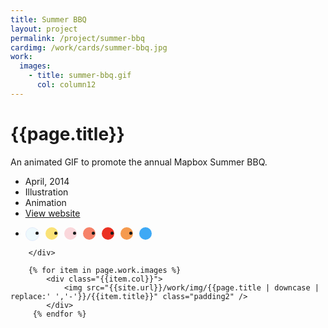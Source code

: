 ```yaml
---
title: Summer BBQ
layout: project
permalink: /project/summer-bbq
cardimg: /work/cards/summer-bbq.jpg
work:
  images:
    - title: summer-bbq.gif
      col: column12
---
```




<div class="limiter margin-top8 clearfix padding2 margin-bottom4">
	<div id='intro' class='margin2r column7'>
		<h1 class="brandon">{{page.title}}</h1>
		<p class=" padding2y">
		An animated GIF to promote the annual Mapbox Summer BBQ.
		</p>
	</div>
	<div class="column3 clearfix facts">
		<ul class="facts">
			<li><i class='fa fa-fw fa-calendar'></i>April, 2014</li>
			<li><i class='fa fa-fw fa-paint-brush'></i>Illustration</li>
			<li><i class='fa fa-fw fa-bolt'></i>Animation</li>
			<li><i class='fa fa-fw fa-trophy'></i><a href='https://www.mapbox.com/blog/summertime-bbq/'>View website</a></li>
		</ul>
		<ul class="colors column12 padding2y">
				<li class="color1"></li>
				<li class="color2"></li>
				<li class="color3"></li>
				<li class="color4"></li>
				<li class="color5"></li>
				<li class="color6"></li>
				<li class="color7"></li>
			</ul>
		
		</div>
</div>

<div class="work limiter clearfix">
	
	    {% for item in page.work.images %}
		    <div class="{{item.col}}">
				<img src="{{site.url}}/work/img/{{page.title | downcase | replace:' ','-'}}/{{item.title}}" class="padding2" />
			</div>
         {% endfor %}

</div>



<style>

body.projectpage  {
	background-color: white;
}

.post-header {
  width: 100%;
  height:550px;
  background: url(../../work/header/summer-bbq.jpg) center center no-repeat;
  background-color: #1f2847;
  background-size: cover;
}

div ul.colors {
	width: 100%;
	height: 20px;
	border-radius:50%; 
}

div ul.colors li {
	width: 20px;
	height: 20px;
	margin-right: 10px;
	float: left;
	border-radius: 50%;
}


.color1 {background-color: #eef9fd; border: 1px solid #e4ebfa;}
.color2 {background-color: #fae277;}
.color3 {background-color: #fad7db; }
.color4 {background-color: #f68269; }
.color5 {background-color: #eb3123; }
.color6 {background-color: #f59a4e; }
.color7 {background-color: #3ea9f5; }


@media only screen and (max-width:640px) {
	.post-header {
		height: 300px;
	}
	.nav-roundslide {
		top: 170px;
	}
	.nav-roundslide a { margin: 0 10px;}
}
</style>
